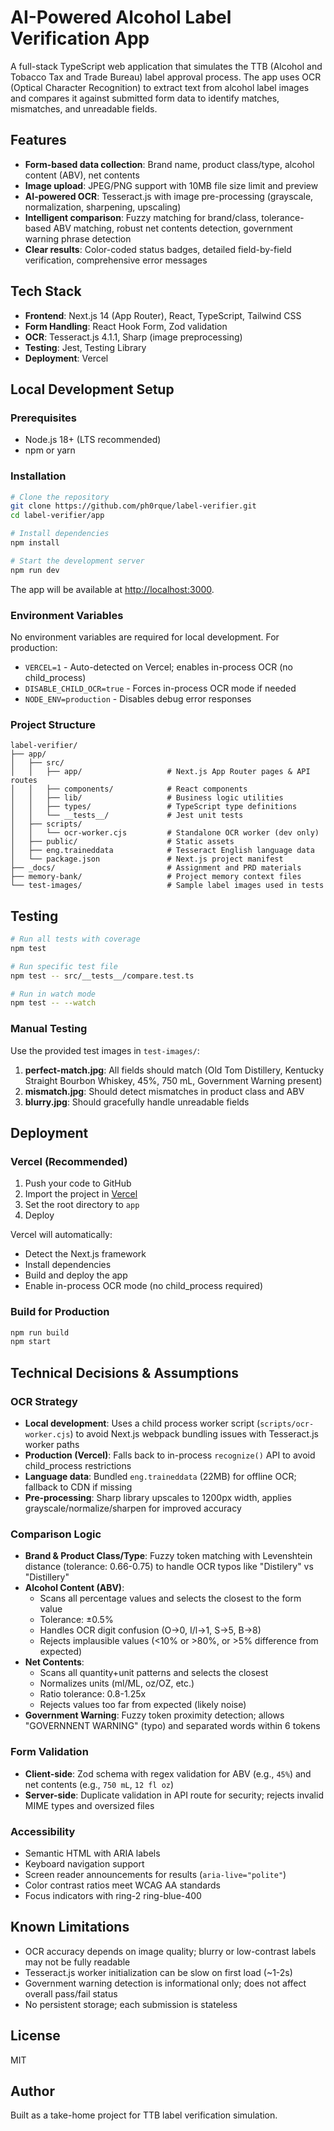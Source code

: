 # AI-Powered Alcohol Label Verification App

A full-stack TypeScript web application that simulates the TTB (Alcohol and Tobacco Tax and Trade Bureau) label approval process. The app uses OCR (Optical Character Recognition) to extract text from alcohol label images and compares it against submitted form data to identify matches, mismatches, and unreadable fields.

## Features

- **Form-based data collection**: Brand name, product class/type, alcohol content (ABV), net contents
- **Image upload**: JPEG/PNG support with 10MB file size limit and preview
- **AI-powered OCR**: Tesseract.js with image pre-processing (grayscale, normalization, sharpening, upscaling)
- **Intelligent comparison**: Fuzzy matching for brand/class, tolerance-based ABV matching, robust net contents detection, government warning phrase detection
- **Clear results**: Color-coded status badges, detailed field-by-field verification, comprehensive error messages

## Tech Stack

- **Frontend**: Next.js 14 (App Router), React, TypeScript, Tailwind CSS
- **Form Handling**: React Hook Form, Zod validation
- **OCR**: Tesseract.js 4.1.1, Sharp (image preprocessing)
- **Testing**: Jest, Testing Library
- **Deployment**: Vercel

## Local Development Setup

### Prerequisites

- Node.js 18+ (LTS recommended)
- npm or yarn

### Installation

```bash
# Clone the repository
git clone https://github.com/ph0rque/label-verifier.git
cd label-verifier/app

# Install dependencies
npm install

# Start the development server
npm run dev
```

The app will be available at [http://localhost:3000](http://localhost:3000).

### Environment Variables

No environment variables are required for local development. For production:

- `VERCEL=1` - Auto-detected on Vercel; enables in-process OCR (no child_process)
- `DISABLE_CHILD_OCR=true` - Forces in-process OCR mode if needed
- `NODE_ENV=production` - Disables debug error responses

### Project Structure

```
label-verifier/
├── app/
│   ├── src/
│   │   ├── app/                   # Next.js App Router pages & API routes
│   │   ├── components/            # React components
│   │   ├── lib/                   # Business logic utilities
│   │   ├── types/                 # TypeScript type definitions
│   │   └── __tests__/             # Jest unit tests
│   ├── scripts/
│   │   └── ocr-worker.cjs         # Standalone OCR worker (dev only)
│   ├── public/                    # Static assets
│   ├── eng.traineddata            # Tesseract English language data
│   └── package.json               # Next.js project manifest
├── _docs/                         # Assignment and PRD materials
├── memory-bank/                   # Project memory context files
└── test-images/                   # Sample label images used in tests
```

## Testing

```bash
# Run all tests with coverage
npm test

# Run specific test file
npm test -- src/__tests__/compare.test.ts

# Run in watch mode
npm test -- --watch
```

### Manual Testing

Use the provided test images in `test-images/`:

1. **perfect-match.jpg**: All fields should match (Old Tom Distillery, Kentucky Straight Bourbon Whiskey, 45%, 750 mL, Government Warning present)
2. **mismatch.jpg**: Should detect mismatches in product class and ABV
3. **blurry.jpg**: Should gracefully handle unreadable fields

## Deployment

### Vercel (Recommended)

1. Push your code to GitHub
2. Import the project in [Vercel](https://vercel.com/new)
3. Set the root directory to `app`
4. Deploy

Vercel will automatically:
- Detect the Next.js framework
- Install dependencies
- Build and deploy the app
- Enable in-process OCR mode (no child_process required)

### Build for Production

```bash
npm run build
npm start
```

## Technical Decisions & Assumptions

### OCR Strategy

- **Local development**: Uses a child process worker script (`scripts/ocr-worker.cjs`) to avoid Next.js webpack bundling issues with Tesseract.js worker paths
- **Production (Vercel)**: Falls back to in-process `recognize()` API to avoid child_process restrictions
- **Language data**: Bundled `eng.traineddata` (22MB) for offline OCR; fallback to CDN if missing
- **Pre-processing**: Sharp library upscales to 1200px width, applies grayscale/normalize/sharpen for improved accuracy

### Comparison Logic

- **Brand & Product Class/Type**: Fuzzy token matching with Levenshtein distance (tolerance: 0.66-0.75) to handle OCR typos like "Distilery" vs "Distillery"
- **Alcohol Content (ABV)**:
  - Scans all percentage values and selects the closest to the form value
  - Tolerance: ±0.5%
  - Handles OCR digit confusion (O→0, I/l→1, S→5, B→8)
  - Rejects implausible values (<10% or >80%, or >5% difference from expected)
- **Net Contents**:
  - Scans all quantity+unit patterns and selects the closest
  - Normalizes units (ml/ML, oz/OZ, etc.)
  - Ratio tolerance: 0.8-1.25x
  - Rejects values too far from expected (likely noise)
- **Government Warning**: Fuzzy token proximity detection; allows "GOVERNNENT WARNING" (typo) and separated words within 6 tokens

### Form Validation

- **Client-side**: Zod schema with regex validation for ABV (e.g., `45%`) and net contents (e.g., `750 mL`, `12 fl oz`)
- **Server-side**: Duplicate validation in API route for security; rejects invalid MIME types and oversized files

### Accessibility

- Semantic HTML with ARIA labels
- Keyboard navigation support
- Screen reader announcements for results (`aria-live="polite"`)
- Color contrast ratios meet WCAG AA standards
- Focus indicators with ring-2 ring-blue-400

## Known Limitations

- OCR accuracy depends on image quality; blurry or low-contrast labels may not be fully readable
- Tesseract.js worker initialization can be slow on first load (~1-2s)
- Government warning detection is informational only; does not affect overall pass/fail status
- No persistent storage; each submission is stateless

## License

MIT

## Author

Built as a take-home project for TTB label verification simulation.
